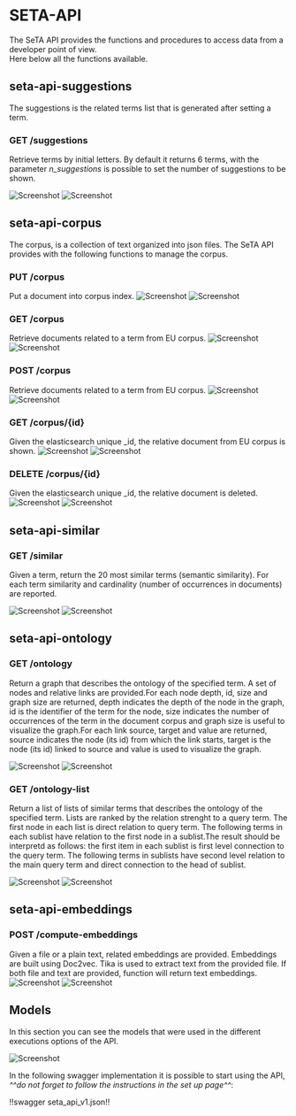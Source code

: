 # SETA-API
The SeTA API provides the functions and procedures to access data from a developer point of view.       
Here below all the functions available.

## seta-api-suggestions

The suggestions is the related terms list that is generated after setting a term. 

### GET /suggestions

Retrieve terms by initial letters. By default it returns 6 terms, with the parameter *n_suggestions* is possible to set the number of suggestions to be shown.
    
![Screenshot](../img/get-suggestions.png)
![Screenshot](../img/get-suggestions-result.png)



## seta-api-corpus
The corpus, is a collection of text organized into json files. The SeTA API provides with the following functions to manage the corpus.

### PUT /corpus
Put a document into corpus index.
![Screenshot](../img/put-corpus.png)
![Screenshot](../img/put-corpus-result.png)

### GET /corpus
Retrieve documents related to a term from EU corpus.
![Screenshot](../img/get-corpus.png)
![Screenshot](../img/get-corpus-result.png)


### POST /corpus
Retrieve documents related to a term from EU corpus.
![Screenshot](../img/post-corpus.png)
![Screenshot](../img/post-corpus-result.png)

### GET /corpus/{id}
Given the elasticsearch unique _id, the relative document from EU corpus is shown.
![Screenshot](../img/get-corpus-id.png)
![Screenshot](../img/get-corpus-id-result.png)

### DELETE /corpus/{id}

Given the elasticsearch unique _id, the relative document is deleted.
![Screenshot](../img/delete-corpus-id.png)
![Screenshot](../img/delete-corpus-id-result.png)

## seta-api-similar

### GET /similar     
Given a term, return the 20 most similar terms (semantic similarity). For each term similarity and cardinality (number of occurrences in documents) are reported.

![Screenshot](../img/get-similar.png)
![Screenshot](../img/get-similar-results.png)


## seta-api-ontology

### GET /ontology

Return a graph that describes the ontology of the specified term. A set of nodes and relative links are provided.For each node depth, id, size and graph size are returned, depth indicates the depth of the node in the graph, id is the identifier of the term for the node, size indicates the number of occurrences of the term in the document corpus and graph size is useful to visualize the graph.For each link source, target and value are returned, source indicates the node (its id) from which the link starts, target is the node (its id) linked to source and value is used to visualize the graph.

![Screenshot](../img/get-ontology.png)
![Screenshot](../img/get-ontology-results.png)



### GET /ontology-list

Return a list of lists of similar terms that describes the ontology of the specified term. Lists are ranked by the relation strenght to a query term. The first node in each list is direct relation to query term. The following terms in each sublist have relation to the first node in a sublist.The result should be interpretd as follows: the first item in each sublist is first level connection to the query term. The following terms in sublists have second level relation to the main query term and direct connection to the head of sublist.

![Screenshot](../img/get-ontology-list.png)
![Screenshot](../img/get-ontology-list-results.png)



## seta-api-embeddings

### POST /compute-embeddings
Given a file or a plain text, related embeddings are provided. Embeddings are built using Doc2vec. Tika is used to extract text from the provided file. If both file and text are provided, function will return text embeddings.
![Screenshot](../img/post-compute-embeddings.png)
![Screenshot](../img/post-compute-embeddings-results.png)


## Models

In this section you can see the models that were used in the different executions options of the API.

![Screenshot](../img/models.png)


In the following swagger implementation it is possible to start using the API, *^^do not forget to follow the instructions in the set up page^^*:

!!swagger seta_api_v1.json!!